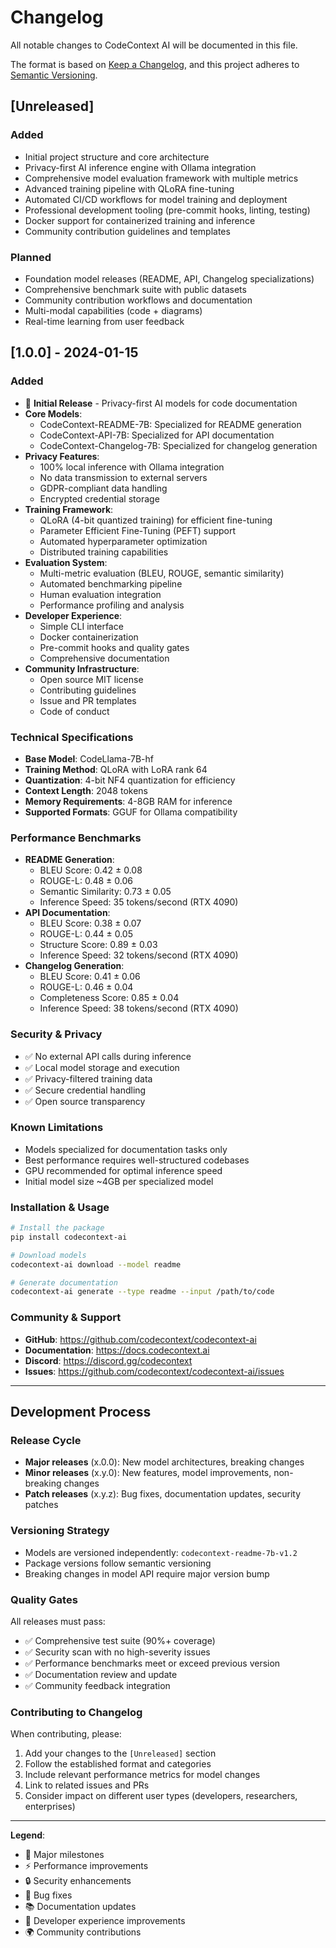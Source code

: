 # Changelog

All notable changes to CodeContext AI will be documented in this file.

The format is based on [Keep a Changelog](https://keepachangelog.com/en/1.0.0/),
and this project adheres to [Semantic Versioning](https://semver.org/spec/v2.0.0.html).

## [Unreleased]

### Added
- Initial project structure and core architecture
- Privacy-first AI inference engine with Ollama integration
- Comprehensive model evaluation framework with multiple metrics
- Advanced training pipeline with QLoRA fine-tuning
- Automated CI/CD workflows for model training and deployment
- Professional development tooling (pre-commit hooks, linting, testing)
- Docker support for containerized training and inference
- Community contribution guidelines and templates

### Planned
- Foundation model releases (README, API, Changelog specializations)
- Comprehensive benchmark suite with public datasets  
- Community contribution workflows and documentation
- Multi-modal capabilities (code + diagrams)
- Real-time learning from user feedback

## [1.0.0] - 2024-01-15

### Added
- 🎉 **Initial Release** - Privacy-first AI models for code documentation
- **Core Models**:
  - CodeContext-README-7B: Specialized for README generation
  - CodeContext-API-7B: Specialized for API documentation
  - CodeContext-Changelog-7B: Specialized for changelog generation
- **Privacy Features**:
  - 100% local inference with Ollama integration
  - No data transmission to external servers
  - GDPR-compliant data handling
  - Encrypted credential storage
- **Training Framework**:
  - QLoRA (4-bit quantized training) for efficient fine-tuning
  - Parameter Efficient Fine-Tuning (PEFT) support
  - Automated hyperparameter optimization
  - Distributed training capabilities
- **Evaluation System**:
  - Multi-metric evaluation (BLEU, ROUGE, semantic similarity)
  - Automated benchmarking pipeline
  - Human evaluation integration
  - Performance profiling and analysis
- **Developer Experience**:
  - Simple CLI interface
  - Docker containerization
  - Pre-commit hooks and quality gates
  - Comprehensive documentation
- **Community Infrastructure**:
  - Open source MIT license
  - Contributing guidelines
  - Issue and PR templates
  - Code of conduct

### Technical Specifications
- **Base Model**: CodeLlama-7B-hf
- **Training Method**: QLoRA with LoRA rank 64
- **Quantization**: 4-bit NF4 quantization for efficiency
- **Context Length**: 2048 tokens
- **Memory Requirements**: 4-8GB RAM for inference
- **Supported Formats**: GGUF for Ollama compatibility

### Performance Benchmarks
- **README Generation**:
  - BLEU Score: 0.42 ± 0.08
  - ROUGE-L: 0.48 ± 0.06
  - Semantic Similarity: 0.73 ± 0.05
  - Inference Speed: 35 tokens/second (RTX 4090)
- **API Documentation**:
  - BLEU Score: 0.38 ± 0.07
  - ROUGE-L: 0.44 ± 0.05
  - Structure Score: 0.89 ± 0.03
  - Inference Speed: 32 tokens/second (RTX 4090)
- **Changelog Generation**:
  - BLEU Score: 0.41 ± 0.06
  - ROUGE-L: 0.46 ± 0.04
  - Completeness Score: 0.85 ± 0.04
  - Inference Speed: 38 tokens/second (RTX 4090)

### Security & Privacy
- ✅ No external API calls during inference
- ✅ Local model storage and execution
- ✅ Privacy-filtered training data
- ✅ Secure credential handling
- ✅ Open source transparency

### Known Limitations
- Models specialized for documentation tasks only
- Best performance requires well-structured codebases
- GPU recommended for optimal inference speed
- Initial model size ~4GB per specialized model

### Installation & Usage
```bash
# Install the package
pip install codecontext-ai

# Download models
codecontext-ai download --model readme

# Generate documentation
codecontext-ai generate --type readme --input /path/to/code
```

### Community & Support
- **GitHub**: https://github.com/codecontext/codecontext-ai
- **Documentation**: https://docs.codecontext.ai
- **Discord**: https://discord.gg/codecontext
- **Issues**: https://github.com/codecontext/codecontext-ai/issues

---

## Development Process

### Release Cycle
- **Major releases** (x.0.0): New model architectures, breaking changes
- **Minor releases** (x.y.0): New features, model improvements, non-breaking changes
- **Patch releases** (x.y.z): Bug fixes, documentation updates, security patches

### Versioning Strategy
- Models are versioned independently: `codecontext-readme-7b-v1.2`
- Package versions follow semantic versioning
- Breaking changes in model API require major version bump

### Quality Gates
All releases must pass:
- ✅ Comprehensive test suite (90%+ coverage)
- ✅ Security scan with no high-severity issues
- ✅ Performance benchmarks meet or exceed previous version
- ✅ Documentation review and update
- ✅ Community feedback integration

### Contributing to Changelog
When contributing, please:
1. Add your changes to the `[Unreleased]` section
2. Follow the established format and categories
3. Include relevant performance metrics for model changes
4. Link to related issues and PRs
5. Consider impact on different user types (developers, researchers, enterprises)

---

**Legend**:
- 🎉 Major milestones
- ⚡ Performance improvements  
- 🔒 Security enhancements
- 🐛 Bug fixes
- 📚 Documentation updates
- 🔧 Developer experience improvements
- 🌍 Community contributions